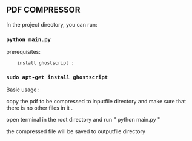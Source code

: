 ## PDF COMPRESSOR

In the project directory, you can run:

### `python main.py`

prerequisites:

        install ghostscript :

### `sudo apt-get install ghostscript`


Basic usage :

copy the pdf to be compressed to inputfile directory and make sure that there is no other files in it .

open terminal in the root directory and run " python main.py "

the compressed file will be saved to outputfile directory